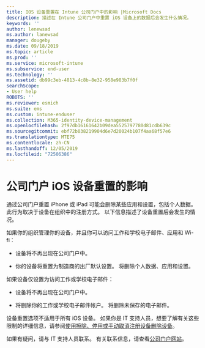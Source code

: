 ```yaml
---
title: IOS 设备重置在 Intune 公司门户中的影响 |Microsoft Docs
description: 描述在 Intune 公司门户中重置 iOS 设备上的数据后会发生什么情况。
keywords: ''
author: lenewsad
ms.author: lanewsad
manager: dougeby
ms.date: 09/18/2019
ms.topic: article
ms.prod: ''
ms.service: microsoft-intune
ms.subservice: end-user
ms.technology: ''
ms.assetid: db99c3eb-4813-4c8b-8e32-958e983b7f0f
searchScope:
- User help
ROBOTS: ''
ms.reviewer: esmich
ms.suite: ems
ms.custom: intune-enduser
ms.collection: M365-identity-device-management
ms.openlocfilehash: 2f97db16161642b09dea5525797780d81cdb639c
ms.sourcegitcommit: ebf72b038219904d6e7d20024b107f4aa68f57e6
ms.translationtype: MTE75
ms.contentlocale: zh-CN
ms.lasthandoff: 12/05/2019
ms.locfileid: "72506386"
---
```

# <a name="effects-of-company-portal-ios-device-reset"></a>公司门户 iOS 设备重置的影响 

通过公司门户重置 iPhone 或 iPad 可能会删除某些应用和设置，包括个人数据。 此行为取决于设备在组织中的注册方式。 以下信息描述了设备重置后会发生的情况。  

如果你的组织管理你的设备，并且你可以访问工作和学校电子邮件、应用和 Wi-fi：

- 设备将不再出现在公司门户中。  

- 你的设备将重置为制造商的出厂默认设置。 将删除个人数据、应用和设置。

如果设备仅设置为访问工作或学校电子邮件：

- 设备将不再出现在公司门户中。  

- 将删除你的工作或学校电子邮件帐户。 将删除未保存的电子邮件。   

设备重置选项不适用于所有 iOS 设备。 如果你是 IT 支持人员，想要了解有关这些限制的详细信息，请参阅[使用擦除、停用或手动取消注册设备删除设备](https://docs.microsoft.com/intune/devices-wipe)。  

如果有疑问，请与 IT 支持人员联系。 有关联系信息，请查看[公司门户网站](https://go.microsoft.com/fwlink/?linkid=2010980)。
